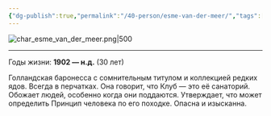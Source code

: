 ```yaml
---
{"dg-publish":true,"permalink":"/40-person/esme-van-der-meer/","tags":["личность/клуб"]}
---
```


![char_esme_van_der_meer.png|500](/img/user/90.%20files/char_esme_van_der_meer.png)
***
Годы жизни: **1902 — н.д.** (30 лет)

Голландская баронесса с сомнительным титулом и коллекцией редких ядов. Всегда в перчатках. Она говорит, что Клуб — это её санаторий. Обожает людей, особенно когда они поддаются. Утверждает, что может определить Принцип человека по его походке. Опасна и изысканна.